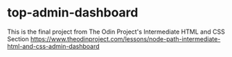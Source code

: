 # top-admin-dashboard

This is the final project from The Odin Project's Intermediate HTML and CSS Section
https://www.theodinproject.com/lessons/node-path-intermediate-html-and-css-admin-dashboard
